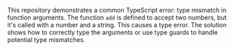 This repository demonstrates a common TypeScript error: type mismatch in function arguments. The function `add` is defined to accept two numbers, but it's called with a number and a string. This causes a type error. The solution shows how to correctly type the arguments or use type guards to handle potential type mismatches.